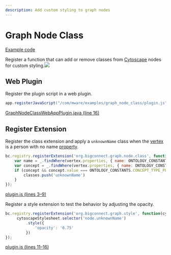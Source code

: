 ```yaml
---
description: Add custom styling to graph nodes
---
```


# Graph Node Class

[Example code](https://github.com/mware-solutions/doc-examples/blob/master/extension-graph-node-class)

Register a function that can add or remove classes from [Cytoscape](http://js.cytoscape.org/) nodes for custom styling.![](http://localhost/extension-points/front-end/graphNode/class.png)

## Web Plugin

Register the plugin script in a web plugin.

```java
app.registerJavaScript("/com/mware/examples/graph_node_class/plugin.js", true);
```

[GraphNodeClassWebAppPlugin.java \(line 16\)](https://github.com/mware-solutions/doc-examples/blob/master/extension-graph-node-class/src/main/java/com/mware/examples/graph_node_class/GraphNodeClassWebAppPlugin.java#L16)

## Register Extension

Register the class extension and apply a `unknownName` class when the [vertex](http://localhost/GLOSSARY.html#vertex) is a person with no name [property](http://localhost/GLOSSARY.html#property).

```javascript
bc.registry.registerExtension('org.bigconnect.graph.node.class', function(vertex, classes) {
    var name = _.findWhere(vertex.properties, { name: ONTOLOGY_CONSTANTS.PROP_TITLE })
    var concept = _.findWhere(vertex.properties, { name: ONTOLOGY_CONSTANTS.PROP_CONCEPT_TYPE })
    if (concept && concept.value === ONTOLOGY_CONSTANTS.CONCEPT_TYPE_PERSON && !name) {
        classes.push('unknownName')
    }
});
```

[plugin.js \(lines 3–9\)](https://github.com/mware-solutions/doc-examples/blob/master/extension-graph-node-class/src/main/resources/com/mware/examples/graph_node_class/plugin.js#L3-L9)

Register a style extension to test the behavior by adjusting the opacity.

```javascript
bc.registry.registerExtension('org.bigconnect.graph.style', function(cytoscapeStylesheet) {
     cytoscapeStylesheet.selector('node.unknownName')
         .style({
             'opacity': '0.75'
         })
});
```

[plugin.js \(lines 11–16\)](https://github.com/mware-solutions/doc-examples/blob/master/extension-graph-node-class/src/main/resources/com/mware/examples/graph_node_class/plugin.js#L11-L16)

